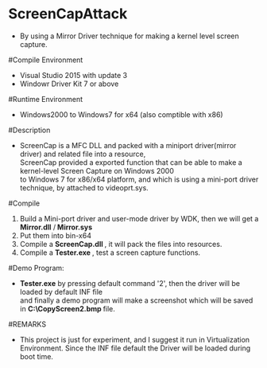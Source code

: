# ScreenCapAttack
- By using a Mirror Driver technique for making a kernel level screen capture.

#Compile Environment
- Visual Studio 2015 with update 3 </br>
- Windowr Driver Kit 7 or above</br>

#Runtime Environment
- Windows2000 to Windows7 for x64 (also comptible with x86)

#Description
- ScreenCap is a MFC DLL and packed with a miniport driver(mirror driver) and related file into a resource, </br>
  ScreenCap provided a exported function that can be able to make a kernel-level Screen Capture on Windows 2000 </br>
  to Windows 7 for x86/x64 platform, and which is using a mini-port driver technique, by attached to videoprt.sys.

#Compile
 1. Build a Mini-port driver and user-mode driver by WDK, then we will get a <l><b>Mirror.dll</b> </l>/<l><b> Mirror.sys</b></l>
 2. Put them into bin-x64
 3. Compile a <l><b> ScreenCap.dll </b></l>, it will pack the files into resources.
 4. Compile a <l><b>Tester.exe </b></l>, test a screen capture functions.
 
#Demo Program: 
  - <b>Tester.exe</b> by pressing default command '2', then the driver will be loaded by default INF file <br/>
    and finally a demo program will make a screenshot which will be saved in <b> C:\CopyScreen2.bmp </b> file.

#REMARKS
- This project is just for experiment, and I suggest it run in Virtualization Environment. 
  Since the INF file default the Driver will be loaded during boot time. 

